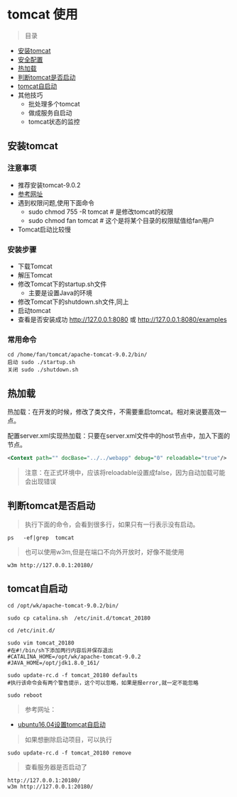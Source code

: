 # tomcat 使用


> 目录

* [安装tomcat](#安装tomcat)
* [安全配置](webSecurity.md#tomcat安全配置)
* [热加载](#热加载)
* [判断tomcat是否启动](#判断tomcat是否启动)
* [tomcat自启动](#tomcat自启动)
* 其他技巧
    * 批处理多个tomcat
    * 做成服务自启动
    * tomcat状态的监控
    
    
## 安装tomcat
 
 ### 注意事项
 
 * 推荐安装tomcat-9.0.2
 * [参考网址](https://www.linuxidc.com/Linux/2017-06/144809.htm)
 * 遇到权限问题,使用下面命令
    * sudo chmod 755 -R tomcat # 是修改tomcat的权限
    * sudo chmod fan tomcat # 这个是将某个目录的权限赋值给fan用户
 * Tomcat启动比较慢   
 
 ### 安装步骤
 
 * 下载Tomcat
 * 解压Tomcat
 * 修改Tomcat下的startup.sh文件
    * 主要是设置Java的环境
 * 修改Tomcat下的shutdown.sh文件,同上
 * 启动tomcat
 * 查看是否安装成功 http://127.0.0.1:8080 或 http://127.0.0.1:8080/examples  
 
 ### 常用命令
 
    cd /home/fan/tomcat/apache-tomcat-9.0.2/bin/
    启动 sudo ./startup.sh
    关闭 sudo ./shutdown.sh
 
 
 ## 热加载    
 
 热加载：在开发的时候，修改了类文件，不需要重启tomcat。相对来说要高效一点。
 
 配置server.xml实现热加载：只要在server.xml文件中的host节点中，加入下面的节点。
 
 ```xml
<Context path="" docBase="../../webapp" debug="0" reloadable="true"/>

```
> 注意：在正式环境中，应该将reloadable设置成false，因为自动加载可能会出现错误


 
## 判断tomcat是否启动

> 执行下面的命令，会看到很多行，如果只有一行表示没有启动。

```youtrack
ps   -ef|grep  tomcat
```

> 也可以使用w3m,但是在端口不向外开放时，好像不能使用

```youtrack
w3m http://127.0.0.1:20180/
```

## tomcat自启动

```youtrack
cd /opt/wk/apache-tomcat-9.0.2/bin/

sudo cp catalina.sh  /etc/init.d/tomcat_20180

cd /etc/init.d/

sudo vim tomcat_20180
#在#!/bin/sh下添加两行内容后并保存退出
#CATALINA_HOME=/opt/wk/apache-tomcat-9.0.2
#JAVA_HOME=/opt/jdk1.8.0_161/

sudo update-rc.d -f tomcat_20180 defaults
#执行该命令会有两个警告提示，这个可以忽略，如果是报error,就一定不能忽略

sudo reboot 
```

> 参考网址： 
    
* [ubuntu16.04设置tomcat自启动](https://www.cnblogs.com/youcong/p/8469488.html)

> 如果想删除启动项目，可以执行 

    sudo update-rc.d -f tomcat_20180 remove

> 查看服务器是否启动了

    http://127.0.0.1:20180/
    w3m http://127.0.0.1:20180/